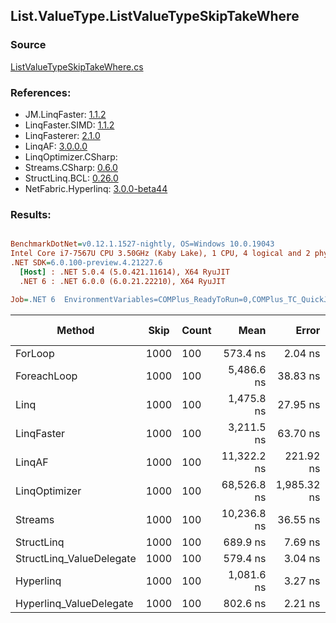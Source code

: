 ﻿## List.ValueType.ListValueTypeSkipTakeWhere

### Source
[ListValueTypeSkipTakeWhere.cs](../LinqBenchmarks/List/ValueType/ListValueTypeSkipTakeWhere.cs)

### References:
- JM.LinqFaster: [1.1.2](https://www.nuget.org/packages/JM.LinqFaster/1.1.2)
- LinqFaster.SIMD: [1.1.2](https://www.nuget.org/packages/LinqFaster.SIMD/1.0.3)
- LinqFasterer: [2.1.0](https://www.nuget.org/packages/LinqFasterer/2.1.0)
- LinqAF: [3.0.0.0](https://www.nuget.org/packages/LinqAF/3.0.0.0)
- LinqOptimizer.CSharp: [](https://www.nuget.org/packages/LinqOptimizer.CSharp/)
- Streams.CSharp: [0.6.0](https://www.nuget.org/packages/Streams.CSharp/0.6.0)
- StructLinq.BCL: [0.26.0](https://www.nuget.org/packages/StructLinq/0.26.0)
- NetFabric.Hyperlinq: [3.0.0-beta44](https://www.nuget.org/packages/NetFabric.Hyperlinq/3.0.0-beta44)

### Results:
``` ini

BenchmarkDotNet=v0.12.1.1527-nightly, OS=Windows 10.0.19043
Intel Core i7-7567U CPU 3.50GHz (Kaby Lake), 1 CPU, 4 logical and 2 physical cores
.NET SDK=6.0.100-preview.4.21227.6
  [Host] : .NET 5.0.4 (5.0.421.11614), X64 RyuJIT
  .NET 6 : .NET 6.0.0 (6.0.21.22210), X64 RyuJIT

Job=.NET 6  EnvironmentVariables=COMPlus_ReadyToRun=0,COMPlus_TC_QuickJitForLoops=1,COMPlus_TieredPGO=1  Runtime=.NET 6.0  

```
|                   Method | Skip | Count |        Mean |       Error |      StdDev |      Median |  Ratio | RatioSD |   Gen 0 | Gen 1 | Gen 2 | Allocated |
|------------------------- |----- |------ |------------:|------------:|------------:|------------:|-------:|--------:|--------:|------:|------:|----------:|
|                  ForLoop | 1000 |   100 |    573.4 ns |     2.04 ns |     1.81 ns |    574.0 ns |   1.00 |    0.00 |       - |     - |     - |         - |
|              ForeachLoop | 1000 |   100 |  5,486.6 ns |    38.83 ns |    34.42 ns |  5,489.3 ns |   9.57 |    0.06 |  0.0458 |     - |     - |      96 B |
|                     Linq | 1000 |   100 |  1,475.8 ns |    27.95 ns |    26.15 ns |  1,477.9 ns |   2.58 |    0.04 |  0.1526 |     - |     - |     320 B |
|               LinqFaster | 1000 |   100 |  3,211.5 ns |    63.70 ns |    59.59 ns |  3,216.4 ns |   5.60 |    0.10 | 10.0250 |     - |     - |  21,000 B |
|                   LinqAF | 1000 |   100 | 11,322.2 ns |   221.92 ns |   246.67 ns | 11,300.8 ns |  19.76 |    0.46 |       - |     - |     - |         - |
|            LinqOptimizer | 1000 |   100 | 68,526.8 ns | 1,985.32 ns | 5,853.77 ns | 64,817.4 ns | 124.16 |    9.64 | 73.9746 |     - |     - | 158,999 B |
|                  Streams | 1000 |   100 | 10,236.8 ns |    36.55 ns |    30.52 ns | 10,235.0 ns |  17.86 |    0.09 |  0.5493 |     - |     - |   1,176 B |
|               StructLinq | 1000 |   100 |    689.9 ns |     7.69 ns |     6.82 ns |    691.6 ns |   1.20 |    0.01 |  0.0572 |     - |     - |     120 B |
| StructLinq_ValueDelegate | 1000 |   100 |    579.4 ns |     3.04 ns |     2.70 ns |    579.0 ns |   1.01 |    0.01 |       - |     - |     - |         - |
|                Hyperlinq | 1000 |   100 |  1,081.6 ns |     3.27 ns |     2.90 ns |  1,081.8 ns |   1.89 |    0.01 |       - |     - |     - |         - |
|  Hyperlinq_ValueDelegate | 1000 |   100 |    802.6 ns |     2.21 ns |     2.07 ns |    802.4 ns |   1.40 |    0.00 |       - |     - |     - |         - |
